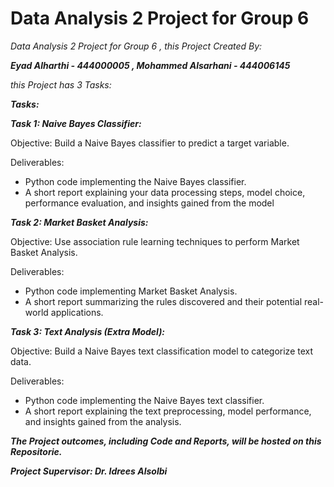 # Data Analysis 2 Project for Group 6
*Data Analysis 2 Project for Group 6 , this Project Created By:*

***Eyad Alharthi - 444000005 
, Mohammed Alsarhani - 444006145***


*this Project has 3 Tasks:*

***Tasks:***

***Task 1: Naive Bayes Classifier:***

Objective: Build a Naive Bayes classifier to predict a target variable.

Deliverables:
- Python code implementing the Naive Bayes classifier.
- A short report explaining your data processing steps, model choice, performance 
evaluation, and insights gained from the model

***Task 2: Market Basket Analysis:***

Objective: Use association rule learning techniques to perform Market Basket Analysis.

Deliverables:
- Python code implementing Market Basket Analysis.
- A short report summarizing the rules discovered and their potential real-world 
applications.


***Task 3: Text Analysis (Extra Model):***

Objective: Build a Naive Bayes text classification model to categorize text data.

Deliverables:
- Python code implementing the Naive Bayes text classifier.
- A short report explaining the text preprocessing, model performance, and insights 
gained from the analysis.



***The Project outcomes, including Code and Reports, will be
hosted on this Repositorie.***

  ***Project Supervisor: Dr. Idrees Alsolbi***
